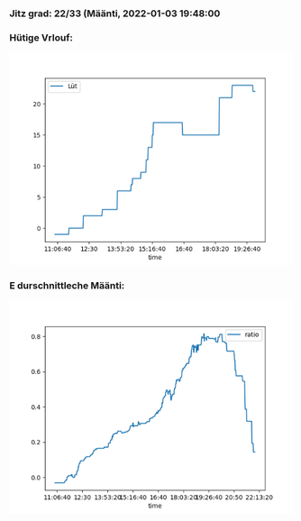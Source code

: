 ### Jitz grad: 22/33 (Määnti, 2022-01-03 19:48:00

### Hütige Vrlouf:
![Graph](Today.png)

### E durschnittleche Määnti:
![Graph](Määnti.png)
